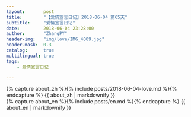 ```yaml
---
layout:       post
title:        "【爱情宣言日记】2018-06-04 第65天"
subtitle:     "爱情宣言日记"
date:         2018-06-04 23:28:00
author:       "ZhangPY"
header-img:   "img/love/IMG_4009.jpg"
header-mask:  0.3
catalog:      true
multilingual: true
tags:
    - 爱情宣言日记

---
```


<!-- Chinese Version -->
<div class="zh post-container">
    {% capture about_zh %}{% include posts/2018-06-04-love.md %}{% endcapture %}
    {{ about_zh | markdownify }}
</div>

<!-- English Version -->
<div class="en post-container">
    {% capture about_en %}{% include posts/en.md %}{% endcapture %}
    {{ about_en | markdownify }}
</div>